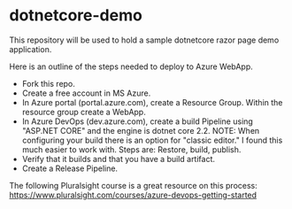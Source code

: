 # dotnetcore-demo
This repository will be used to hold a sample dotnetcore razor page demo application.

Here is an outline of the steps needed to deploy to Azure WebApp.
* Fork this repo.
* Create a free account in MS Azure.
* In Azure portal (portal.azure.com), create a Resource Group. Within the resource group create a WebApp.
* In Azure DevOps (dev.azure.com), create a build Pipeline using "ASP.NET CORE" and the engine is dotnet core 2.2.
  NOTE: When configuring your build there is an option for "classic editor." I found this much easier to work with.
  Steps are: Restore, build, publish. 
* Verify that it builds and that you have a build artifact.
* Create a Release Pipeline.

The following Pluralsight course is a great resource on this process:
 https://www.pluralsight.com/courses/azure-devops-getting-started
